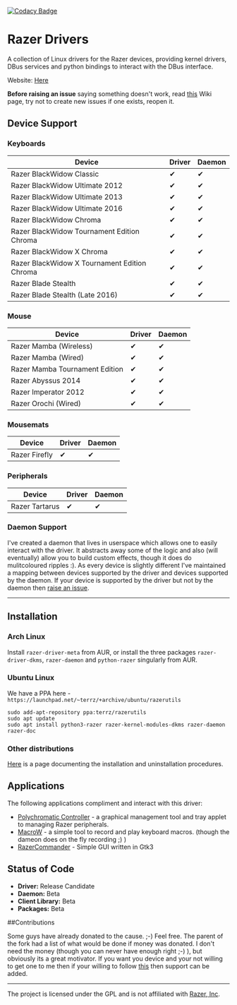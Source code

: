 [![Codacy Badge](https://api.codacy.com/project/badge/Grade/fd36d0d76e9842c4a7d67118bd01b275)](https://www.codacy.com/app/terry_5/razer-drivers?utm_source=github.com&amp;utm_medium=referral&amp;utm_content=terrycain/razer-drivers&amp;utm_campaign=Badge_Grade)

# Razer Drivers

A collection of Linux drivers for the Razer devices, providing kernel drivers, DBus services and python bindings to interact with the DBus interface.

Website: [Here](https://terrycain.github.io/razer-drivers/)

**Before raising an issue** saying something doesn't work, read [this](https://github.com/terrycain/razer-drivers/wiki/Troubleshooting) Wiki page, try not to create new issues if one exists, reopen it.

## Device Support
### Keyboards
| Device                                        | Driver | Daemon |
| --------------------------------------------- | ------ | ------ |
| Razer BlackWidow Classic                      |   ✔    |   ✔    |
| Razer BlackWidow Ultimate 2012                |   ✔    |   ✔    |
| Razer BlackWidow Ultimate 2013                |   ✔    |   ✔    |
| Razer BlackWidow Ultimate 2016                |   ✔    |   ✔    |
| Razer BlackWidow Chroma                       |   ✔    |   ✔    |
| Razer BlackWidow Tournament Edition Chroma    |   ✔    |   ✔    |
| Razer BlackWidow X Chroma                     |   ✔    |   ✔    |
| Razer BlackWidow X Tournament Edition Chroma  |   ✔    |   ✔    |
| Razer Blade Stealth                           |   ✔    |   ✔    |
| Razer Blade Stealth (Late 2016)               |   ✔    |   ✔    |

### Mouse
| Device                          | Driver | Daemon |
| ------------------------------- | ------ | ------ |
| Razer Mamba (Wireless)          |   ✔    |   ✔    |
| Razer Mamba (Wired)             |   ✔    |   ✔    |
| Razer Mamba Tournament Edition  |   ✔    |   ✔    |
| Razer Abyssus 2014              |   ✔    |   ✔    |
| Razer Imperator 2012            |   ✔    |   ✔    |
| Razer Orochi (Wired)            |   ✔    |   ✔    |

### Mousemats
| Device        | Driver | Daemon |
| ------------- | ------ | ------ |
| Razer Firefly |   ✔    |   ✔    |

### Peripherals
| Device          | Driver | Daemon |
| --------------- | ------ | ------ |
| Razer Tartarus  |   ✔    |   ✔    |

### Daemon Support
I've created a daemon that lives in userspace which allows one to easily interact with the driver. It abstracts away some of the logic and also (will eventually) allow you to build
custom effects, though it does do mulitcoloured ripples :). As every device is slightly different I've maintained a mapping between devices supported by the driver and devices supported
by the daemon. If your device is supported by the driver but not by the daemon then [raise an issue](https://github.com/terrycain/razer-drivers/issues/new).

---

## Installation

### Arch Linux

Install `razer-driver-meta` from AUR, or install the three packages `razer-driver-dkms`, `razer-daemon` and `python-razer` singularly from AUR.

### Ubuntu Linux
We have a PPA here - `https://launchpad.net/~terrz/+archive/ubuntu/razerutils`

```
sudo add-apt-repository ppa:terrz/razerutils
sudo apt update
sudo apt install python3-razer razer-kernel-modules-dkms razer-daemon razer-doc
```

### Other distributions

[Here](https://github.com/terrycain/razer-drivers/wiki/Installation) is a page documenting the installation and uninstallation procedures.

## Applications

The following applications compliment and interact with this driver:

* [Polychromatic Controller](https://github.com/lah7/polychromatic-controller) - a graphical management tool and tray applet to managing Razer peripherals.
* [MacroW](https://github.com/igorbb/MacroW) - a simple tool to record and play keyboard macros. (though the dameon does on the fly recording ;) )
* [RazerCommander](https://github.com/GabMus/razerCommander) - Simple GUI written in Gtk3

## Status of Code

 - **Driver:** Release Candidate
 - **Daemon:** Beta
 - **Client Library:** Beta
 - **Packages:** Beta

##Contributions

Some guys have already donated to the cause. ;-) Feel free.
The parent of the fork had a list of what would be done if money was donated. I don't need the money (though you can never have enough right ;-) ), but obviously its a great motivator.
If you want you device and your not willing to get one to me then if your willing to follow [this](https://github.com/terrycain/razer-drivers/wiki/Reverse-Engineering-USB-Protocol) then support can be added.

---

The project is licensed under the GPL and is not affiliated with [Razer, Inc](http://www.razerzone.com/).
